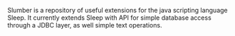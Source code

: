 Slumber is a repository of useful extensions for the java scripting language Sleep. It currently extends Sleep with API for simple database access through a JDBC layer, as well simple text operations.